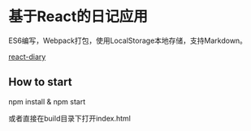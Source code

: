 # 基于React的日记应用

ES6编写，Webpack打包，使用LocalStorage本地存储，支持Markdown。

[react-diary](http://minsky.me/diary)

## How to start

npm install & npm start

或者直接在build目录下打开index.html
